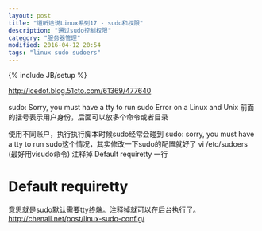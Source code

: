 ```yaml
---
layout: post
title: "道听途说Linux系列17 - sudo和权限"
description: "通过sudo控制权限"
category: "服务器管理"
modified: 2016-04-12 20:54
tags: "linux sudo sudoers"
---
```

{% include JB/setup %}



http://icedot.blog.51cto.com/61369/477640


sudo: Sorry, you must have a tty to run sudo Error on a Linux and Unix
前面的括号表示用户身份，后面可以放多个命令或者目录


使用不同账户，执行执行脚本时候sudo经常会碰到
sudo: sorry, you must have a tty to run sudo这个情况，其实修改一下sudo的配置就好了
vi /etc/sudoers (最好用visudo命令)
注释掉 Default requiretty 一行
# Default requiretty
意思就是sudo默认需要tty终端。注释掉就可以在后台执行了。
http://chenall.net/post/linux-sudo-config/